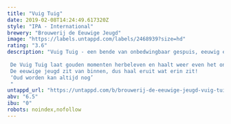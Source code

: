```yaml
---
title: "Vuig Tuig"
date: 2019-02-08T14:24:49.617320Z
style: "IPA - International"
brewery: "Brouwerij de Eeuwige Jeugd"
image: "https://labels.untappd.com/labels/2468939?size=hd"
rating: "3.6"
description: "Vuig Tuig - een bende van onbedwingbaar gespuis, eeuwig en onlosmakelijk met elkaar verbonden door vriendschap.   De Vuig Tuig laat gouden momenten herbeleven en haalt weer even het ondeugende in jullie naar boven. Echter; het mooiste aan herinneringen, is het maken van nieuwe. Dus proost met elkaar en vier het leven! De eeuwige jeugd zit van binnen, dus haal eruit wat erin zit!  ‘Oud worden kan altijd nog’ "
untappd_url: "https://untappd.com/b/brouwerij-de-eeuwige-jeugd-vuig-tuig/2468939"
abv: "6.5"
ibu: "0"
robots: noindex,nofollow
---
```


